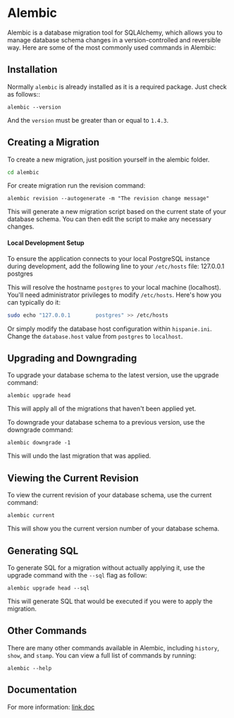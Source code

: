 # Alembic
Alembic is a database migration tool for SQLAlchemy, which allows you to manage database schema changes in a version-controlled and reversible way. Here are some of the most commonly used commands in Alembic:

## Installation
Normally `alembic` is already installed as it is a required package. Just check as follows::

```
alembic --version
```
And the `version` must be greater than or equal to `1.4.3`.

## Creating a Migration
To create a new migration, just position yourself in the alembic folder.

```bash
cd alembic
```

For create migration run the revision command:

```
alembic revision --autogenerate -m "The revision change message"
```

This will generate a new migration script based on the current state of your database schema. You can then edit the script to make any necessary changes.

#### Local Development Setup

To ensure the application connects to your local PostgreSQL instance during development, add the following line to your `/etc/hosts` file: 127.0.0.1 postgres

This will resolve the hostname `postgres` to your local machine (localhost).  You'll need administrator privileges to modify `/etc/hosts`.  Here's how you can typically do it:

```bash
sudo echo "127.0.0.1        postgres" >> /etc/hosts
```

Or simply modify the database host configuration within `hispanie.ini`.  Change the `database.host` value from `postgres` to `localhost`.


## Upgrading and Downgrading
To upgrade your database schema to the latest version, use the upgrade command:

```
alembic upgrade head
```

This will apply all of the migrations that haven't been applied yet.

To downgrade your database schema to a previous version, use the downgrade command:

```
alembic downgrade -1
```

This will undo the last migration that was applied.

## Viewing the Current Revision
To view the current revision of your database schema, use the current command:

```
alembic current
```

This will show you the current version number of your database schema.

## Generating SQL
To generate SQL for a migration without actually applying it, use the upgrade command with the `--sql` flag as follow:

```
alembic upgrade head --sql
```

This will generate SQL that would be executed if you were to apply the migration.

## Other Commands
There are many other commands available in Alembic, including `history`, `show`, and `stamp`. You can view a full list of commands by running:

```
alembic --help
```

## Documentation
For more information: [link doc](https://alembic.sqlalchemy.org/en/latest/)
